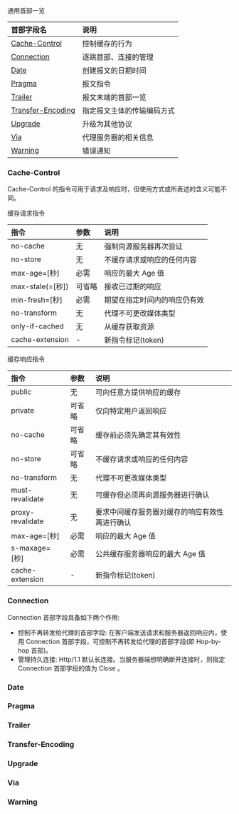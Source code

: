 
通用首部一览

|    首部字段名    | 说明   |
|:----------------|:-------|
| [Cache-Control](#Cache-Control) | 控制缓存的行为 |
| [Connection](#Connection)       | 逐跳首部、连接的管理 |
| [Date](#Date)                   | 创建报文的日期时间 |
| [Pragma](#Pragma)               | 报文指令 |
| [Trailer](#Trailer)             | 报文末端的首部一览 |
| [Transfer-Encoding](#Transfer-Encoding) | 指定报文主体的传输编码方式 |
| [Upgrade](#Upgrade)             | 升级为其他协议 |
| [Via](#Via)                     | 代理服务器的相关信息 |
| [Warning](#Warning)             | 错误通知 |


### Cache-Control

Cache-Control 的指令可用于请求及响应时，但使用方式或所表述的含义可能不同。

缓存请求指令

| 指令 | 参数 | 说明 |
|:----|:-----|:-----|
| no-cache | 无 | 强制向源服务器再次验证 |
| no-store | 无 | 不缓存请求或响应的任何内容 |
| max-age=[秒] | 必需 | 响应的最大 Age 值 |
| max-stale(=[秒]) | 可省略 | 接收已过期的响应 |
| min-fresh=[秒] | 必需 | 期望在指定时间内的响应仍有效 |
| no-transform | 无 | 代理不可更改媒体类型 |
| only-if-cached | 无 | 从缓存获取资源 |
| cache-extension | - | 新指令标记(token) |

缓存响应指令

| 指令 | 参数 | 说明 |
|:----|:-----|:-----|
| public | 无 | 可向任意方提供响应的缓存 |
| private | 可省略 | 仅向特定用户返回响应 |
| no-cache | 可省略 | 缓存前必须先确定其有效性 |
| no-store | 可省略 | 不缓存请求或响应的任何内容 |
| no-transform | 无 | 代理不可更改媒体类型 |
| must-revalidate | 无 | 可缓存但必须再向源服务器进行确认 |
| proxy-revalidate | 无 | 要求中间缓存服务器对缓存的响应有效性再进行确认 |
| max-age=[秒] | 必需 | 响应的最大 Age 值 |
| s-maxage=[秒] | 必需 | 公共缓存服务器响应的最大 Age 值 |
| cache-extension | - | 新指令标记(token) |


### Connection

Connection 首部字段具备如下两个作用:
* 控制不再转发给代理的首部字段: 在客户端发送请求和服务器返回响应内，使用 Connection 首部字段，可控制不再转发给代理的首部字段(即 Hop-by-hop 首部)。
* 管理持久连接: Http/1.1 默认长连接。当服务器端想明确断开连接时，则指定 Connection 首部字段的值为 Close 。 

### Date

### Pragma

### Trailer

### Transfer-Encoding

### Upgrade

### Via

### Warning
